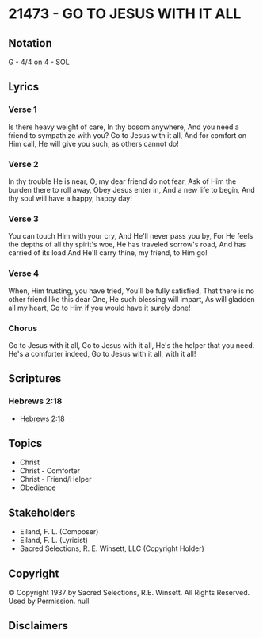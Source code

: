 # 21473 - GO TO JESUS WITH IT ALL

## Notation

G - 4/4 on 4 - SOL

## Lyrics

### Verse 1

Is there heavy weight of care, In thy bosom anywhere,
And you need a friend to sympathize with you?
Go to Jesus with it all, And for comfort on Him call, 
He will give you such, as others cannot do! 


### Verse 2

In thy trouble He is near, O, my dear friend do not fear,
Ask of Him the burden there to roll away,
Obey  Jesus enter in, And a new life to begin,
And thy soul will have a happy, happy day! 

### Verse 3

You can touch Him with your cry, And He'll never pass you by,
For He feels the depths of all thy spirit's woe,
He has traveled sorrow's road, And has carried of its load
And He'll carry thine, my friend, to Him go! 

### Verse 4

When, Him trusting, you have tried, You'll be fully satisfied,
That there is no other friend like this dear One,
He such blessing will impart, As will gladden all my heart,
Go to Him if you would have it surely done! 


### Chorus

Go to Jesus with it all, Go to Jesus with it all, He's the helper that you need. He's a comforter indeed, Go to Jesus with it all, with it all!


## Scriptures

### Hebrews 2:18

- [Hebrews 2:18](https://www.biblegateway.com/passage/?search=Hebrews%202%3A18)


## Topics

- Christ
- Christ - Comforter
- Christ - Friend/Helper
- Obedience

## Stakeholders

- Eiland, F. L. (Composer)
- Eiland, F. L. (Lyricist)
- Sacred Selections, R. E. Winsett, LLC (Copyright Holder)

## Copyright

© Copyright 1937 by  Sacred Selections, R.E. Winsett. All Rights Reserved. Used by Permission.
null

## Disclaimers


